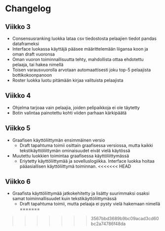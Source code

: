 # Changelog

## Viikko 3
- Consensusranking luokka lataa csv tiedostosta pelaajien tiedot pandas dataframeksi
- Interface luokassa käyttäjä pääsee määrittelemään liigansa koon ja oman draft vuoronsa
- Oman vuoron toiminnallisuutta tehty, mahdollista ottaa ehdotettu pelaaja, tai hakea nimellä
- Toisen varausvuorolla arvotaan automaattisesti joku top-5 pelaajista bottikokoonpanoon
- Roster luokka luotu pitämään kirjaa valituista pelaajista

## Viikko 4
- Ohjelma tarjoaa vain pelaajia, joiden pelipaikkoja ei ole täytetty
- Botin valintaa painotettu kohti viiden parhaan kärkipäätä

## Viikko 5
- Graafisen käyttöliittymän ensimmäinen versio
    - Draft tapahtuma toimii osittain graafisessa versiossa, mutta kaikki tekstikäyttöliittymän ominaisuudet eivät vielä käytössä
- Muutettu luokkien toimintaa graafisessa käyttöliittymässä
    - Eriytetty käyttöliittymää ja sovelluslogiikka. Interface luokka hoitaa pääasiallisen käyttöliittymä toiminnan.
<<<<<<< HEAD

## Viikko 6
- Graafista käyttöliittymää jatkokehitetty ja lisätty suurimmaksi osaksi samat toiminnallisuudet kuin tekstikäyttöliittymässä
    - Draft tapahtuma toimii, mutta pelaaja ei pysty vielä hakemaan nimellä
=======

>>>>>>> 3567bbd3689b9bc09acad3cd60bc2a74786f48da
